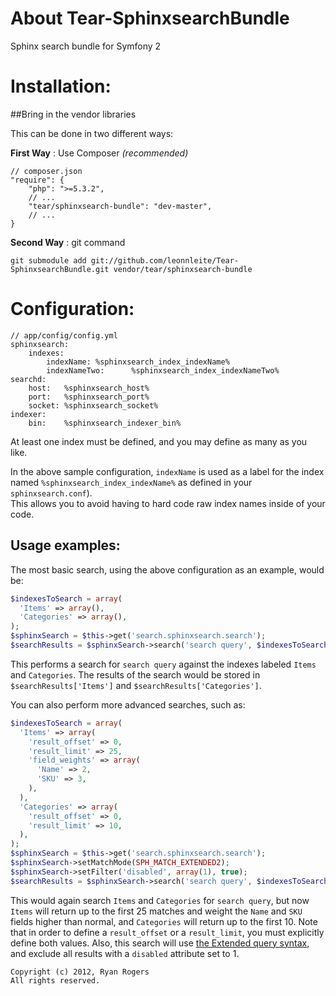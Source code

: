 About Tear-SphinxsearchBundle
========================
Sphinx search bundle for Symfony 2


Installation:
============

##Bring in the vendor libraries


This can be done in two different ways:

**First Way** : Use Composer *(recommended)*

    // composer.json
    "require": {
        "php": ">=5.3.2",
        // ...
        "tear/sphinxsearch-bundle": "dev-master",
        // ...
    }


**Second Way** : git command


    git submodule add git://github.com/leonnleite/Tear-SphinxsearchBundle.git vendor/tear/sphinxsearch-bundle


Configuration:
==============


    // app/config/config.yml
    sphinxsearch:
        indexes:
            indexName: %sphinxsearch_index_indexName%
            indexNameTwo:      %sphinxsearch_index_indexNameTwo%
    searchd:
        host:   %sphinxsearch_host%
        port:   %sphinxsearch_port%
        socket: %sphinxsearch_socket%
    indexer:
        bin:    %sphinxsearch_indexer_bin%



At least one index must be defined, and you may define as many as you like.

In the above sample configuration, `indexName` is used as a label for the index named `%sphinxsearch_index_indexName%` 
as defined in your `sphinxsearch.conf`).  
This allows you to avoid having to hard code raw index names inside of your code.



Usage examples:
---------------

The most basic search, using the above configuration as an example, would be:

``` php
$indexesToSearch = array(
  'Items' => array(),
  'Categories' => array(),
);
$sphinxSearch = $this->get('search.sphinxsearch.search');
$searchResults = $sphinxSearch->search('search query', $indexesToSearch);
```

This performs a search for `search query` against the indexes labeled `Items` and `Categories`.  The results of the search would be stored in `$searchResults['Items']` and `$searchResults['Categories']`.

You can also perform more advanced searches, such as:

``` php
$indexesToSearch = array(
  'Items' => array(
    'result_offset' => 0,
    'result_limit' => 25,
    'field_weights' => array(
      'Name' => 2,
      'SKU' => 3,
    ),
  ),
  'Categories' => array(
    'result_offset' => 0,
    'result_limit' => 10,
  ),
);
$sphinxSearch = $this->get('search.sphinxsearch.search');
$sphinxSearch->setMatchMode(SPH_MATCH_EXTENDED2);
$sphinxSearch->setFilter('disabled', array(1), true);
$searchResults = $sphinxSearch->search('search query', $indexesToSearch);
```

This would again search `Items` and `Categories` for `search query`, but now `Items` will return up to the first 25 matches and weight the `Name` and `SKU` fields higher than normal, and `Categories` will return up to the first 10.  Note that in order to define a `result_offset` or a `result_limit`, you must explicitly define both values.  Also, this search will use [the Extended query syntax](http://sphinxsearch.com/docs/current.html#extended-syntax), and exclude all results with a `disabled` attribute set to 1.


```
Copyright (c) 2012, Ryan Rogers
All rights reserved.
```
